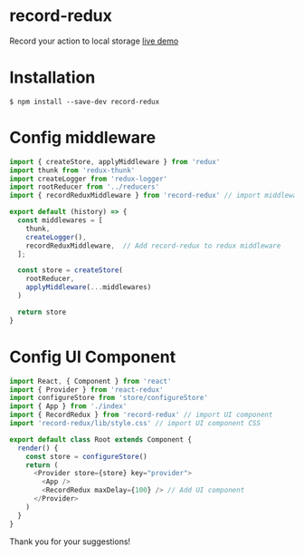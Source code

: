 # record-redux
Record your action to local storage [live demo](https://ga-mo.github.io/record-redux/)

# Installation
```
$ npm install --save-dev record-redux
```

# Config middleware

```js
import { createStore, applyMiddleware } from 'redux'
import thunk from 'redux-thunk'
import createLogger from 'redux-logger'
import rootReducer from '../reducers'
import { recordReduxMiddleware } from 'record-redux' // import middleware

export default (history) => {
  const middlewares = [
    thunk,
    createLogger(),
    recordReduxMiddleware,  // Add record-redux to redux middleware
  ];

  const store = createStore(
    rootReducer,
    applyMiddleware(...middlewares)
  )

  return store
}

```

# Config UI Component

```js
import React, { Component } from 'react'
import { Provider } from 'react-redux'
import configureStore from 'store/configureStore'
import { App } from './index'
import { RecordRedux } from 'record-redux' // import UI component
import 'record-redux/lib/style.css' // import UI component CSS

export default class Root extends Component {
  render() {
    const store = configureStore()
    return (
      <Provider store={store} key="provider">
        <App />
        <RecordRedux maxDelay={100} /> // Add UI component
      </Provider>
    )
  }
}

```

Thank you for your suggestions!
